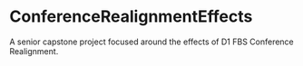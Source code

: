 # ConferenceRealignmentEffects
A senior capstone project focused around the effects of D1 FBS Conference Realignment.
